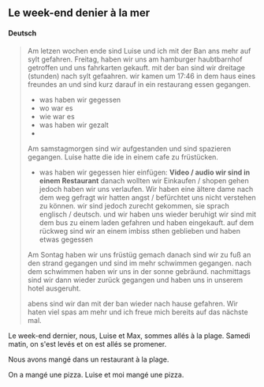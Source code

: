 ## Le week-end denier à la mer
#### Deutsch
> Am letzen wochen ende sind Luise und ich mit der Ban ans mehr auf sylt gefahren. 
> Freitag, haben wir uns am hamburger haubtbarnhof getroffen und uns fahrkarten gekauft.
> mit der ban sind wir dreitage (stunden) nach sylt gefaahren.
> wir kamen um 17:46 in dem haus eines freundes an und sind kurz darauf in ein restaurang essen gegangen.
> - was haben wir gegessen 
> - wo war es
> - wie war es
> - was haben wir gezalt
> - 
> 
> Am samstagmorgen sind wir aufgestanden und sind spazieren gegangen.
> Luise hatte die ide in einem cafe zu früstücken.
> - was haben wir gegessen $\text{hier einfügen: }$ $\textbf{Video / audio wir sind in einem Restaurant}$
> danach wollten wir Einkaufen / shopen gehen jedoch haben wir uns verlaufen.
> Wir haben eine ältere dame nach dem weg gefragt
> wir hatten angst / befürchtet uns nicht verstehen zu können.
> wir sind jedoch zurecht gekommen, sie sprach englisch / deutsch.
> und wir haben uns wieder beruhigt
> wir sind mit dem bus zu einem laden gefahren und haben eingekauft.
> auf dem rückweg sind wir an einem imbiss sthen geblieben und haben etwas gegessen
> 
> Am Sontag haben wir uns früstüg gemach danach sind wir zu fuß an den strand gegangen und sind im mehr schwimmen gegangen.
> nach dem schwimmen haben wir uns in der sonne gebräund. nachmittags sind wir dann wieder zurück gegangen und haben uns in unserem hotel ausgeruht.
> 
> abens sind wir dan mit der ban wieder nach hause gefahren.
> Wir haten viel spas am mehr und ich freue mich bereits auf das nächste mal.



Le week-end dernier, nous, Luise et Max, sommes allés à la plage.
Samedi matin, on s'est levés et on est allés se promener.

Nous avons mangé dans un restaurant à la plage.

On a mangé une pizza.
Luise et moi mangé une pizza.




